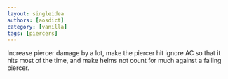 ```yaml
---
layout: singleidea
authors: [aosdict]
category: [vanilla]
tags: [piercers]
---
```

Increase piercer damage by a lot, make the piercer hit ignore AC so that it hits most of the time, and make helms not count for much against a falling piercer.
